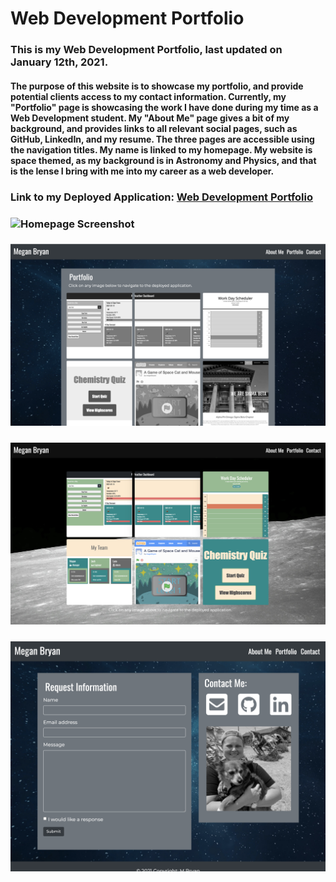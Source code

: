# Web Development Portfolio
### This is my Web Development Portfolio, last updated on January 12th, 2021.

#### The purpose of this website is to showcase my portfolio, and provide potential clients access to my contact information. Currently, my "Portfolio" page is showcasing the work I have done during my time as a Web Development student. My "About Me" page gives a bit of my background, and provides links to all relevant social pages, such as GitHub, LinkedIn, and my resume. The three pages are accessible using the navigation titles. My name is linked to my homepage. My website is space themed, as my background is in Astronomy and Physics, and that is the lense I bring with me into my career as a web developer. 

### Link to my Deployed Application: [Web Development Portfolio](https://meganbryan.github.io/WebDevelopmentPortfolio/)

### ![Homepage Screenshot](./Assets/Homepage_SS.jpeg)
### ![About Me Screenshot](./Assets/AboutMe_SS.jpeg)
### ![Portfolio Screenshot](./Assets/Portfolio_SS.jpeg)
### ![Contact Screenshot](./Assets/Contact_SS.jpeg)

